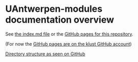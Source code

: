 # UAntwerpen-modules documentation overview

See [the index.md file](docs-mkdocs/index.md) or the
[GitHub pages for this repository](https://hpcuantwerpen.github.io/UAntwerpen-modules).

(For now the [GitHub pages are on the klust GitHub account](https://klust.github.io/UAntwerpen-modules))

[Directory structure as seen on GitHub](directory_structure.md)
